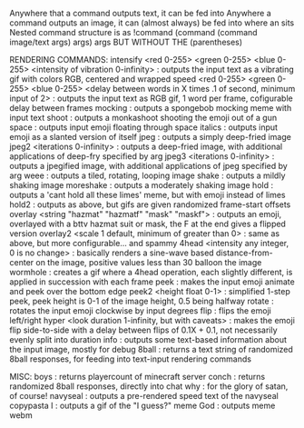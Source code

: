 Anywhere that a command outputs text, it can be fed into <text to render>
Anywhere a command outputs an image, it can (almost always) be fed into where an <emoji> sits
Nested command structure is as
  !command (command (command image/text args) args) args
BUT WITHOUT THE (parentheses)

RENDERING COMMANDS:
intensify <text to render> <red 0-255> <green 0-255> <blue 0-255> <intensity of vibration 0-infinity> : outputs the input text as a vibrating gif with colors RGB, centered and wrapped
speed <text to render> <red 0-255> <green 0-255> <blue 0-255> <delay between words in X times .1 of second, minimum input of 2> : outputs the input text as RGB gif, 1 word per frame, cofigurable delay between frames
mocking <text to render> : outputs a spongebob mocking meme with input text
shoot <emoji> : outputs a monkashoot shooting the emoji out of a gun
space <emoji> : outputs input emoji floating through space
italics <emoji> : outputs input emoji as a slanted version of itself
jpeg <emoji> : outputs a simply deep-fried image
jpeg2 <emoji> <iterations 0-infinity> : outputs a deep-fried image, with additional applications of deep-fry specified by arg
jpeg3 <emoji> <iterations 0-infinity> : outputs a jpegified image, with additional applications of jpeg specified by arg
weee <emoji> : outputs a tiled, rotating, looping image
shake <emoji> : outputs a mildly shaking image
moreshake <emoji> : outputs a moderately shaking image
hold <emoji> : outputs a 'cant hold all these limes' meme, but with emoji instead of limes
hold2 <emoji> : outputs as above, but gifs are given randomized frame-start offsets
overlay <emoji> <string "hazmat" "hazmatf" "mask" "maskf"> : outputs an emoji, overlayed with a bttv hazmat suit or mask, the F at the end gives a flipped version
overlay2 <emoji> <string> <x offset> <y offset> <rotation in degrees> <scale 1 default, minimum of greater than 0> : same as above, but more configurable... and spammy
4head <emoji> <intensity any integer, 0 is no change> : basically renders a sine-wave based distance-from-center on the image, positive values less than 30 balloon the image
wormhole <emoji> : creates a gif where a 4head operation, each slightly different, is applied in succession with each frame
peek <emoji> : makes the input emoji animate and peek over the bottom edge
peek2 <emoji> <height float 0-1> : simplified 1-step peek, peek height is 0-1 of the image height, 0.5 being halfway
rotate <emoji> <degrees> : rotates the input emoji clockwise by input degrees
flip <emoji> : flips the emoji left/right
hyper <emoji> <look duration 1-infinity, but with caveats> : makes the emoji flip side-to-side with a delay between flips of 0.1X + 0.1, not necessarily evenly split into duration
info <emoji> : outputs some text-based information about the input image, mostly for debug
8ball : returns a text string of randomized 8ball responses, for feeding into text-input rendering commands

MISC:
boys : returns playercount of minecraft server
conch : returns randomized 8ball responses, directly into chat
why : for the glory of satan, of course!
navyseal : outputs a pre-rendered speed text of the navyseal copypasta
I <guess> : outputs a gif of the "I guess?" meme
God : outputs meme webm
